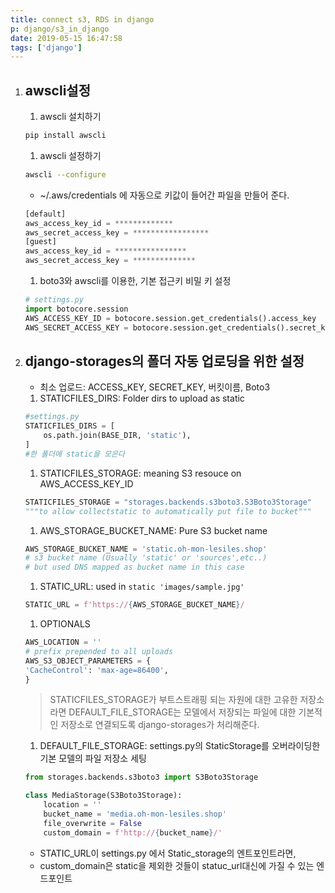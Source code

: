 ```yaml
---
title: connect s3, RDS in django
p: django/s3_in_django
date: 2019-05-15 16:47:58
tags: ['django']
---
```


1. ## awscli설정

   1. awscli 설치하기

    ```bash
    pip install awscli
    ```

   1. awscli 설정하기

    ```bash
    awscli --configure
    ```

   - ~/.aws/credentials 에 자동으로 키값이 들어간 파일을 만들어 준다.

    ```python
    [default]
    aws_access_key_id = *************
    aws_secret_access_key = *****************
    [guest]
    aws_access_key_id = ****************
    aws_secret_access_key = **************
    ```

   1. boto3와 awscli를 이용한, 기본 접근키 비밀 키 설정

    ```python
    # settings.py
    import botocore.session
    AWS_ACCESS_KEY_ID = botocore.session.get_credentials().access_key
    AWS_SECRET_ACCESS_KEY = botocore.session.get_credentials().secret_key
    ```

2. ## django-storages의 폴더 자동 업로딩을 위한 설정

   - 최소 업로드: ACCESS_KEY, SECRET_KEY, 버킷이름, Boto3

   1. STATICFILES_DIRS: Folder dirs to upload as static

    ```python
    #settings.py
    STATICFILES_DIRS = [
        os.path.join(BASE_DIR, 'static'),
    ]
    #한 폴더에 static을 모은다
    ```

   1. STATICFILES_STORAGE: meaning S3 resouce on AWS_ACCESS_KEY_ID

    ```python
    STATICFILES_STORAGE = "storages.backends.s3boto3.S3Boto3Storage"
    """to allow collectstatic to automatically put file to bucket"""
    ```

   1. AWS_STORAGE_BUCKET_NAME: Pure S3 bucket name  

    ```python
    AWS_STORAGE_BUCKET_NAME = 'static.oh-mon-lesiles.shop'
    # s3 bucket name (Usually 'static' or 'sources',etc..)
    # but used DNS mapped as bucket name in this case
    ```
   1. STATIC_URL: used in `static 'images/sample.jpg'`

    ```python
    STATIC_URL = f'https://{AWS_STORAGE_BUCKET_NAME}/
    ```
   1. OPTIONALS

    ```python
    AWS_LOCATION = ''
    # prefix prepended to all uploads
    AWS_S3_OBJECT_PARAMETERS = {
   'CacheControl': 'max-age=86400',
    }
    ```

   > STATICFILES_STORAGE가 부트스트래핑 되는 자원에 대한 고유한 저장소라면 DEFAULT_FILE_STORAGE는 모델에서 저장되는 파일에 대한 기본적인 저장소로 연결되도록 django-storages가 처리해준다.

   1. DEFAULT_FILE_STORAGE: settings.py의 StaticStorage를 오버라이딩한 기본 모델의 파일 저장소 세팅
    ```python
    from storages.backends.s3boto3 import S3Boto3Storage

    class MediaStorage(S3Boto3Storage):
        location = ''
        bucket_name = 'media.oh-mon-lesiles.shop'
        file_overwrite = False
        custom_domain = f'http://{bucket_name}/'
    ```
      - STATIC_URL이 settings.py 에서 Static_storage의 엔트포인트라면,
      - custom_domain은 static을 제외한 것들이 statuc_url대신에 가질 수 있는 엔드포인트

